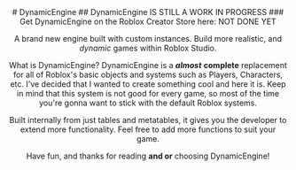 <div align="center">
# DynamicEngine
## DynamicEngine IS STILL A WORK IN PROGRESS
### Get DynamicEngine on the Roblox Creator Store here: NOT DONE YET

A brand new engine built with custom instances.
Build more realistic, and *dynamic* games within Roblox Studio.

What is DynamicEngine? DynamicEngine is a ***almost*** **complete** replacement for all of Roblox's basic objects and systems such as Players, Characters, etc. I've decided that I wanted to create something cool and here it is. Keep in mind that this system is not good for every game, so most of the time you're gonna want to stick with the default Roblox systems.

Built internally from just tables and metatables, it gives you the developer to extend more functionality. Feel free to add more functions to suit your game.

Have fun, and thanks for reading **and or** choosing DynamicEngine!
</div>
